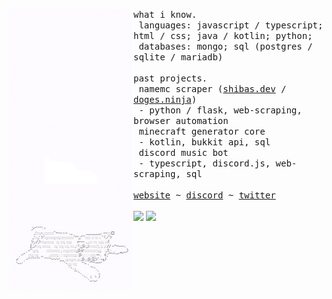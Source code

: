 <p float="left">
    <img align="left" width="200" src="banner.png" alt="banner">
    <p float="left">
        <samp>
            what i know.
            <br>
            &nbsp;languages: javascript / typescript; html / css; java / kotlin; python;
            <br>
            &nbsp;databases: mongo; sql (postgres / sqlite / mariadb)
            <br>
            <br>
        </samp>
        <!-- past projects -->
        <samp>
        past projects.
        <br>
        &nbsp;namemc scraper (<a href="https://shibas.dev">shibas.dev</a> / <a href="https://doges.ninja">doges.ninja</a>)
        <br>
        &nbsp;- python / flask, web-scraping, browser automation
        <br>
        &nbsp;minecraft generator core
        <br>
        &nbsp;- kotlin, bukkit api, sql
        <br>
        &nbsp;discord music bot
        <br>
        &nbsp;- typescript, discord.js, web-scraping, sql
        </samp>
        <br>
        <br>
        <!-- hyperlinks -->
        <samp>
            <a href="https://lily.pet">website</a>
            ~
            <a href="https://discord.com/users/712615825965711391/">discord</a>
            ~
            <a href="https://twitter.com/lilysoftpaws">twitter</a>
        </samp>
        <br>
        <br>
        <img src="https://komarev.com/ghpvc/?username=lilyvxv&style=flat-square&color=F5A9B8&label=views">
        <img src="https://img.shields.io/badge/Freelancer-F5A9B8?style=flat-square&logo=Freelancer&logoColor=white">
    </p>
</p>

